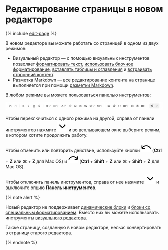# Редактирование страницы в новом редакторе

{% include [edit-page](../_includes/wiki/edit-page.md) %}

В новом редакторе вы можете работать со страницей в одном из двух режимов:
* Визуальный редактор — с помощью визуальных инструментов позволяет [форматировать текст](wysiwyg/text-format.md), [использовать блочное форматирование](wysiwyg/block-format.md), [вставлять таблицы и оглавления](wysiwyg/tables-format.md) и [встраивать сторонний контент](wysiwyg/embed-content.md).
* Разметка Markdown — все редактирование контента на странице выполняется при помощи [разметки Markdown](static-markup.md).

В любом режиме вы можете пользоваться панелью инструментов:

![](../_assets/wiki/tools-panel.png)

Чтобы переключиться с одного режима на другой, справа от панели инструментов нажмите ![](../_assets/wiki/svg/wysiwyg/show.svg) и во всплывающем окне выберите режим, в котором хотите продолжить работу.

Чтобы отменить или повторить действие, используйте кнопки ![](../_assets/wiki/svg/wysiwyg/undo.svg) (**Ctrl** + **Z** или **⌘** + **Z** для Mac OS) и ![](../_assets/wiki/svg/wysiwyg/redo.svg) (**Ctrl** + **Shift** + **Z** или **⌘** + **Shift** + **Z** для Mac OS).

Чтобы отключить панель инструментов, справа от нее нажмите ![](../_assets/wiki/svg/wysiwyg/show.svg) и выключите опцию **Панель инструментов**.

{% note alert %}

Новый редактор не поддерживает [динамические блоки](actions.md) и [блоки со специальным форматированием](formatter.md). Вместо них вы можете использовать инструменты [визуального редактора](#wysiwyg-edit).

Также страницу, созданную в новом редакторе, нельзя конвертировать в страницу старого редактора.

{% endnote %}